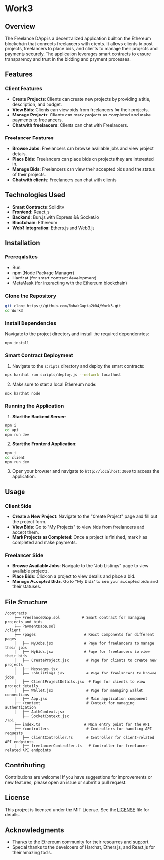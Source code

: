 # Work3

## Overview

The Freelance DApp is a decentralized application built on the Ethereum blockchain that connects freelancers with clients. It allows clients to post projects, freelancers to place bids, and clients to manage their projects and payments securely. The application leverages smart contracts to ensure transparency and trust in the bidding and payment processes.

## Features

### Client Features
- **Create Projects**: Clients can create new projects by providing a title, description, and budget.
- **View Bids**: Clients can view bids from freelancers for their projects.
- **Manage Projects**: Clients can mark projects as completed and make payments to freelancers.
- **Chat with freelancers**: Clients can chat with Freelancers.

### Freelancer Features
- **Browse Jobs**: Freelancers can browse available jobs and view project details.
- **Place Bids**: Freelancers can place bids on projects they are interested in.
- **Manage Bids**: Freelancers can view their accepted bids and the status of their projects.
- **Chat with clients**: Freelancers can chat with clients.

## Technologies Used

- **Smart Contracts**: Solidity
- **Frontend**: React.js
- **Backend**: Bun.js with Express && Socket.io 
- **Blockchain**: Ethereum
- **Web3 Integration**: Ethers.js and Web3.js

## Installation

### Prerequisites

- Bun 
- npm (Node Package Manager)
- Hardhat (for smart contract development)
- MetaMask (for interacting with the Ethereum blockchain)

### Clone the Repository

```bash
git clone https://github.com/MohakGupta2004/Work3.git
cd Work3 
```

### Install Dependencies

Navigate to the project directory and install the required dependencies:

```bash
npm install
```

### Smart Contract Deployment

1. Navigate to the `scripts` directory and deploy the smart contracts:

```bash
npx hardhat run scripts/deploy.js --network localhost
```

2. Make sure to start a local Ethereum node:

```bash
npx hardhat node
```

### Running the Application

1. **Start the Backend Server**:

```bash
npm i
cd api
npm run dev 
```

2. **Start the Frontend Application**:

```bash
npm i
cd client
npm run dev 
```

3. Open your browser and navigate to `http://localhost:3000` to access the application.

## Usage

### Client Side
- **Create a New Project**: Navigate to the "Create Project" page and fill out the project form.
- **View Bids**: Go to "My Projects" to view bids from freelancers and accept them.
- **Mark Projects as Completed**: Once a project is finished, mark it as completed and make payments.

### Freelancer Side
- **Browse Available Jobs**: Navigate to the "Job Listings" page to view available projects.
- **Place Bids**: Click on a project to view details and place a bid.
- **Manage Accepted Bids**: Go to "My Bids" to see your accepted bids and their statuses.

## File Structure

```
/contracts
    ├── FreelanceDapp.sol          # Smart contract for managing projects and bids
    ├── PaymentDapp.sol 
/client
    ├── /pages                      # React components for different pages
    │   ├── MyJobs.jsx              # Page for freelancers to manage their jobs
    │   ├── MyBids.jsx              # Page for freelancers to view their bids
    │   ├── CreateProject.jsx        # Page for clients to create new projects
    │   ├── Messages.jsx  
    │   ├── JobListings.jsx          # Page for freelancers to browse jobs
    │   ├── ClientProjectDetails.jsx  # Page for clients to view project details
    │   ├── Wallet.jsx               # Page for managing wallet connections
    │   ├── App.jsx                  # Main application component
    ├── /context                     # Context for managing authentication
    │   ├── AuthContext.jsx
        ├── SocketContext.jsx 
/api
    ├── index.ts                    # Main entry point for the API
    ├── /controllers                 # Controllers for handling API requests
    │   ├── clientController.ts      # Controller for client-related API endpoints
    │   ├── freelancerController.ts   # Controller for freelancer-related API endpoints
```

## Contributing

Contributions are welcome! If you have suggestions for improvements or new features, please open an issue or submit a pull request.

## License

This project is licensed under the MIT License. See the [LICENSE](LICENSE) file for details.

## Acknowledgments

- Thanks to the Ethereum community for their resources and support.
- Special thanks to the developers of Hardhat, Ethers.js, and React.js for their amazing tools.
